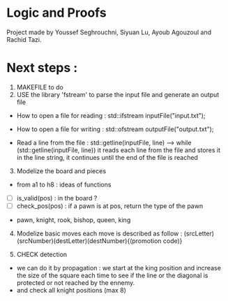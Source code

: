 # Logic and Proofs

Project made by Youssef Seghrouchni, Siyuan Lu, Ayoub Agouzoul and Rachid Tazi.

# Next steps : 
1. MAKEFILE to do
2. USE the library 'fstream' to parse the input file and generate an output file

- How to open a file for reading : 
std::ifstream inputFile("input.txt");

- How to open a file for writing : 
std::ofstream outputFile("output.txt");

- Read a line from the file :
std::getline(inputFile, line)
--> while (std::getline(inputFile, line))
it reads each line from the file and stores it in the line string, it continues until the end of the file is reached

3. Modelize the board and pieces
- from a1 to h8 : ideas of functions
- [ ] is_valid(pos) : in the board ?
- [ ] check_pos(pos) : if a pawn is at pos, return the type of the pawn

- pawn, knight, rook, bishop, queen, king

4. Modelize basic moves
each move is described as follow : (srcLetter)(srcNumber)(destLetter)(destNumber){(promotion code)}

5. CHECK detection
- we can do it by propagation : we start at the king position and increase the size of the square each time to see if the line or the diagonal is protected or not reached by the ennemy. 
- and check all knight positions (max 8)